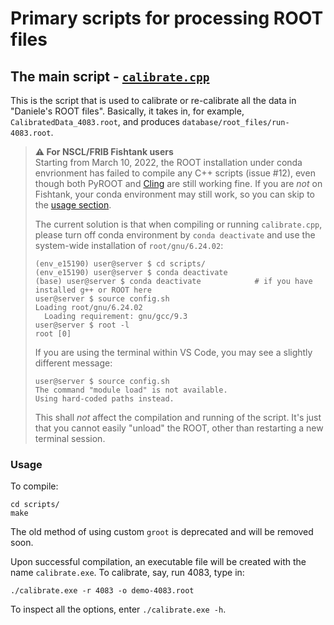 # Primary scripts for processing ROOT files

## The main script - [`calibrate.cpp`](calibrate.cpp)
This is the script that is used to calibrate or re-calibrate all the data in "Daniele's ROOT files". Basically, it takes in, for example, `CalibratedData_4083.root`, and produces `database/root_files/run-4083.root`.

> **:warning: For NSCL/FRIB Fishtank users**<br>
> Starting from March 10, 2022, the ROOT installation under conda envrionment has failed to compile any C++ scripts (issue #12), even though both PyROOT and [Cling](https://github.com/root-project/cling) are still working fine. If you are *not* on Fishtank, your conda environment may still work, so you can skip to the [usage section](#usage).
> 
> The current solution is that when compiling or running `calibrate.cpp`, please turn off conda environment by `conda deactivate` and use the system-wide installation of `root/gnu/6.24.02`:
> ```console
> (env_e15190) user@server $ cd scripts/
> (env_e15190) user@server $ conda deactivate
> (base) user@server $ conda deactivate            # if you have installed g++ or ROOT here
> user@server $ source config.sh
> Loading root/gnu/6.24.02
>   Loading requirement: gnu/gcc/9.3
> user@server $ root -l
> root [0] 
> ```
> If you are using the terminal within VS Code, you may see a slightly different message:
> ```console
> user@server $ source config.sh
> The command "module load" is not available.
> Using hard-coded paths instead.
> ```
> This shall *not* affect the compilation and running of the script. It's just that you cannot easily "unload" the ROOT, other than restarting a new terminal session.

### Usage
To compile:
```console
cd scripts/
make
```
The old method of using custom `groot` is deprecated and will be removed soon.

Upon successful compilation, an executable file will be created with the name `calibrate.exe`. To calibrate, say, run 4083, type in:
```console
./calibrate.exe -r 4083 -o demo-4083.root
```
To inspect all the options, enter `./calibrate.exe -h`.
